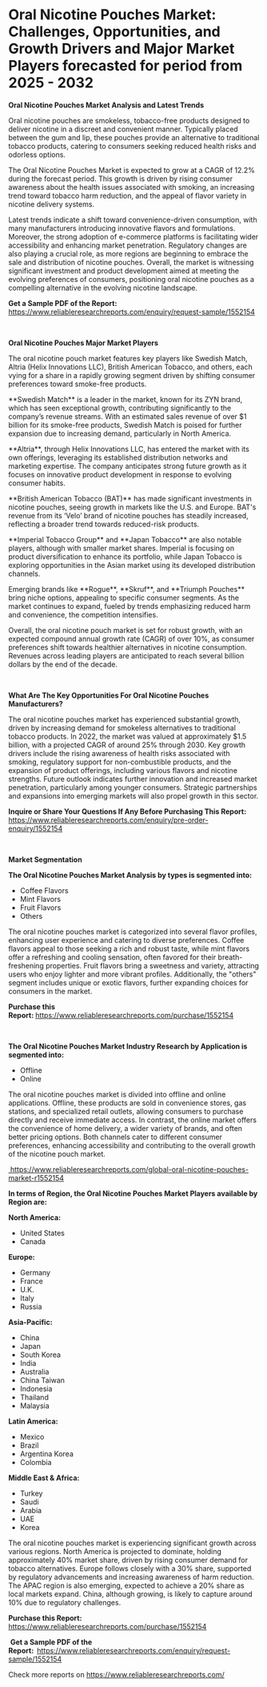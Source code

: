 <p><h1>Oral Nicotine Pouches Market: Challenges, Opportunities, and Growth Drivers and Major Market Players forecasted for period from 2025 - 2032</h1></p><p><strong>Oral Nicotine Pouches Market Analysis and Latest Trends</strong></p>
<p><p>Oral nicotine pouches are smokeless, tobacco-free products designed to deliver nicotine in a discreet and convenient manner. Typically placed between the gum and lip, these pouches provide an alternative to traditional tobacco products, catering to consumers seeking reduced health risks and odorless options. </p><p>The Oral Nicotine Pouches Market is expected to grow at a CAGR of 12.2% during the forecast period. This growth is driven by rising consumer awareness about the health issues associated with smoking, an increasing trend toward tobacco harm reduction, and the appeal of flavor variety in nicotine delivery systems. </p><p>Latest trends indicate a shift toward convenience-driven consumption, with many manufacturers introducing innovative flavors and formulations. Moreover, the strong adoption of e-commerce platforms is facilitating wider accessibility and enhancing market penetration. Regulatory changes are also playing a crucial role, as more regions are beginning to embrace the sale and distribution of nicotine pouches. Overall, the market is witnessing significant investment and product development aimed at meeting the evolving preferences of consumers, positioning oral nicotine pouches as a compelling alternative in the evolving nicotine landscape.</p></p>
<p><strong>Get a Sample PDF of the Report:&nbsp;</strong> <a href="https://www.reliableresearchreports.com/enquiry/request-sample/1552154?utm_campaign=2199&utm_medium=2&utm_source=Github&utm_content=ia&utm_term=09022025&utm_id=oral-nicotine-pouches">https://www.reliableresearchreports.com/enquiry/request-sample/1552154</a></p>
<p>&nbsp;</p>
<p><strong>Oral Nicotine Pouches Major Market Players</strong></p>
<p><p>The oral nicotine pouch market features key players like Swedish Match, Altria (Helix Innovations LLC), British American Tobacco, and others, each vying for a share in a rapidly growing segment driven by shifting consumer preferences toward smoke-free products.</p><p>**Swedish Match** is a leader in the market, known for its ZYN brand, which has seen exceptional growth, contributing significantly to the company’s revenue streams. With an estimated sales revenue of over $1 billion for its smoke-free products, Swedish Match is poised for further expansion due to increasing demand, particularly in North America.</p><p>**Altria**, through Helix Innovations LLC, has entered the market with its own offerings, leveraging its established distribution networks and marketing expertise. The company anticipates strong future growth as it focuses on innovative product development in response to evolving consumer habits.</p><p>**British American Tobacco (BAT)** has made significant investments in nicotine pouches, seeing growth in markets like the U.S. and Europe. BAT's revenue from its ‘Velo’ brand of nicotine pouches has steadily increased, reflecting a broader trend towards reduced-risk products.</p><p>**Imperial Tobacco Group** and **Japan Tobacco** are also notable players, although with smaller market shares. Imperial is focusing on product diversification to enhance its portfolio, while Japan Tobacco is exploring opportunities in the Asian market using its developed distribution channels.</p><p>Emerging brands like **Rogue**, **Skruf**, and **Triumph Pouches** bring niche options, appealing to specific consumer segments. As the market continues to expand, fueled by trends emphasizing reduced harm and convenience, the competition intensifies.</p><p>Overall, the oral nicotine pouch market is set for robust growth, with an expected compound annual growth rate (CAGR) of over 10%, as consumer preferences shift towards healthier alternatives in nicotine consumption. Revenues across leading players are anticipated to reach several billion dollars by the end of the decade.</p></p>
<p>&nbsp;</p>
<p><strong>What Are The Key Opportunities For Oral Nicotine Pouches Manufacturers?</strong></p>
<p><p>The oral nicotine pouches market has experienced substantial growth, driven by increasing demand for smokeless alternatives to traditional tobacco products. In 2022, the market was valued at approximately $1.5 billion, with a projected CAGR of around 25% through 2030. Key growth drivers include the rising awareness of health risks associated with smoking, regulatory support for non-combustible products, and the expansion of product offerings, including various flavors and nicotine strengths. Future outlook indicates further innovation and increased market penetration, particularly among younger consumers. Strategic partnerships and expansions into emerging markets will also propel growth in this sector.</p></p>
<p><strong>Inquire or Share Your Questions If Any Before Purchasing This Report:</strong> <a href="https://www.reliableresearchreports.com/enquiry/pre-order-enquiry/1552154?utm_campaign=2199&utm_medium=2&utm_source=Github&utm_content=ia&utm_term=09022025&utm_id=oral-nicotine-pouches">https://www.reliableresearchreports.com/enquiry/pre-order-enquiry/1552154</a></p>
<p>&nbsp;</p>
<p><strong>Market Segmentation</strong></p>
<p><strong>The Oral Nicotine Pouches Market Analysis by types is segmented into:</strong></p>
<p><ul><li>Coffee Flavors</li><li>Mint Flavors</li><li>Fruit Flavors</li><li>Others</li></ul></p>
<p><p>The oral nicotine pouches market is categorized into several flavor profiles, enhancing user experience and catering to diverse preferences. Coffee flavors appeal to those seeking a rich and robust taste, while mint flavors offer a refreshing and cooling sensation, often favored for their breath-freshening properties. Fruit flavors bring a sweetness and variety, attracting users who enjoy lighter and more vibrant profiles. Additionally, the "others" segment includes unique or exotic flavors, further expanding choices for consumers in the market.</p></p>
<p><strong>Purchase this Report:&nbsp;</strong><a href="https://www.reliableresearchreports.com/purchase/1552154?utm_campaign=2199&utm_medium=2&utm_source=Github&utm_content=ia&utm_term=09022025&utm_id=oral-nicotine-pouches">https://www.reliableresearchreports.com/purchase/1552154</a></p>
<p>&nbsp;</p>
<p><strong>The Oral Nicotine Pouches Market Industry Research by Application is segmented into:</strong></p>
<p><ul><li>Offline</li><li>Online</li></ul></p>
<p><p>The oral nicotine pouches market is divided into offline and online applications. Offline, these products are sold in convenience stores, gas stations, and specialized retail outlets, allowing consumers to purchase directly and receive immediate access. In contrast, the online market offers the convenience of home delivery, a wider variety of brands, and often better pricing options. Both channels cater to different consumer preferences, enhancing accessibility and contributing to the overall growth of the nicotine pouch market.</p></p>
<p><a href="https://www.reliableresearchreports.com/global-oral-nicotine-pouches-market-r1552154?utm_campaign=2199&utm_medium=2&utm_source=Github&utm_content=ia&utm_term=09022025&utm_id=oral-nicotine-pouches">&nbsp;https://www.reliableresearchreports.com/global-oral-nicotine-pouches-market-r1552154</a></p>
<p><strong>In terms of Region, the Oral Nicotine Pouches Market Players available by Region are:</strong></p>
<p>
    <p> <strong> North America: </strong>
        <ul>
            <li>United States</li>
            <li>Canada</li>
        </ul>
        </p> 
    <p> <strong> Europe: </strong>
        <ul>
            <li>Germany</li>
            <li>France</li>
            <li>U.K.</li>
            <li>Italy</li>
            <li>Russia</li>
        </ul>
        </p> 
    <p> <strong> Asia-Pacific: </strong>
        <ul>
            <li>China</li>
            <li>Japan</li>
            <li>South Korea</li>
            <li>India</li>
            <li>Australia</li>
            <li>China Taiwan</li>
            <li>Indonesia</li>
            <li>Thailand</li>
            <li>Malaysia</li>
        </ul>
        </p> 
    <p> <strong> Latin America: </strong>
        <ul>
            <li>Mexico</li>
            <li>Brazil</li>
            <li>Argentina Korea</li>
            <li>Colombia</li>
        </ul>
        </p> 
    <p> <strong> Middle East & Africa: </strong>
        <ul>
            <li>Turkey</li>
            <li>Saudi</li>
            <li>Arabia</li>
            <li>UAE</li>
            <li>Korea</li>
        </ul>
    </p>
    </p>
<p><p>The oral nicotine pouches market is experiencing significant growth across various regions. North America is projected to dominate, holding approximately 40% market share, driven by rising consumer demand for tobacco alternatives. Europe follows closely with a 30% share, supported by regulatory advancements and increasing awareness of harm reduction. The APAC region is also emerging, expected to achieve a 20% share as local markets expand. China, although growing, is likely to capture around 10% due to regulatory challenges.</p></p>
<p><strong>Purchase this Report: </strong><a href="https://www.reliableresearchreports.com/purchase/1552154?utm_campaign=2199&utm_medium=2&utm_source=Github&utm_content=ia&utm_term=09022025&utm_id=oral-nicotine-pouches">https://www.reliableresearchreports.com/purchase/1552154</a></p>
<p>&nbsp;<strong>Get a Sample PDF of the Report:&nbsp;&nbsp;</strong><a href="https://www.reliableresearchreports.com/enquiry/request-sample/1552154?utm_campaign=2199&utm_medium=2&utm_source=Github&utm_content=ia&utm_term=09022025&utm_id=oral-nicotine-pouches">https://www.reliableresearchreports.com/enquiry/request-sample/1552154</a></p>
<p><strong></strong></p>
<p>Check more reports on <a href="https://www.reliableresearchreports.com/?utm_campaign=2199&utm_medium=2&utm_source=Github&utm_content=ia&utm_term=09022025&utm_id=oral-nicotine-pouches">https://www.reliableresearchreports.com/</a></p>